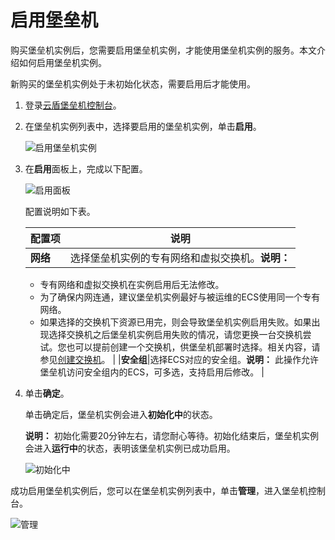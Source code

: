 # 启用堡垒机

购买堡垒机实例后，您需要启用堡垒机实例，才能使用堡垒机实例的服务。本文介绍如何启用堡垒机实例。

新购买的堡垒机实例处于未初始化状态，需要启用后才能使用。

1.  登录[云盾堡垒机控制台](https://yundun.console.aliyun.com/?p=bastion)。

2.  在堡垒机实例列表中，选择要启用的堡垒机实例，单击**启用**。

    ![启用堡垒机实例](https://static-aliyun-doc.oss-accelerate.aliyuncs.com/assets/img/zh-CN/2124213261/p281704.png)

3.  在**启用**面板上，完成以下配置。

    ![启用面板](https://static-aliyun-doc.oss-accelerate.aliyuncs.com/assets/img/zh-CN/5405313261/p281824.png)

    配置说明如下表。

    |配置项|说明|
    |---|--|
    |**网络**|选择堡垒机实例的专有网络和虚拟交换机。**说明：**

    -   专有网络和虚拟交换机在实例启用后无法修改。
    -   为了确保内网连通，建议堡垒机实例最好与被运维的ECS使用同一个专有网络。
    -   如果选择的交换机下资源已用完，则会导致堡垒机实例启用失败。如果出现选择交换机之后堡垒机实例启用失败的情况，请您更换一台交换机尝试。您也可以提前创建一个交换机，供堡垒机部署时选择。相关内容，请参见[创建交换机](/cn.zh-CN/专有网络和交换机/使用交换机.md)。 |
    |**安全组**|选择ECS对应的安全组。**说明：** 此操作允许堡垒机访问安全组内的ECS，可多选，支持启用后修改。 |

4.  单击**确定**。

    单击确定后，堡垒机实例会进入**初始化中**的状态。

    **说明：** 初始化需要20分钟左右，请您耐心等待。初始化结束后，堡垒机实例会进入**运行中**的状态，表明该堡垒机实例已成功启用。

    ![初始化中](https://static-aliyun-doc.oss-accelerate.aliyuncs.com/assets/img/zh-CN/7534313261/p281804.png)


成功启用堡垒机实例后，您可以在堡垒机实例列表中，单击**管理**，进入堡垒机控制台。

![管理](https://static-aliyun-doc.oss-accelerate.aliyuncs.com/assets/img/zh-CN/6391313261/p281781.png)

